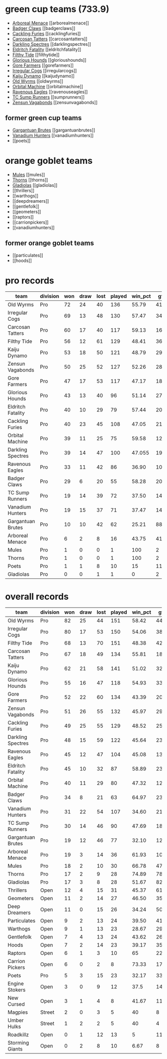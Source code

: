 # green cup teams (733.9)
* [Arboreal Menace](arborealmenace) [[arborealmenace]]
* [Badger Claws](badgerclaws) [[badgerclaws]]
* [Cackling Furies](cacklingfuries) [[cacklingfuries]]
* [Carcosan Tatters](carcosantatters) [[carcosantatters]]
* [Darkling Spectres](darklingspectres) [[darklingspectres]]
* [Eldritch Fatality](eldritchfatality) [[eldritchfatality]]
* [Filthy Tide](filthytide) [[filthytide]]
* [Glorious Hounds](glorioushounds) [[glorioushounds]]
* [Gore Farmers](gorefarmers) [[gorefarmers]]
* [Irregular Cogs](irregularcogs) [[irregularcogs]]
* [Kaiju Dynamo](kaijudynamo) [[kaijudynamo]]
* [Old Wyrms](oldwyrms) [[oldwyrms]]
* [Orbital Machine](orbitalmachine) [[orbitalmachine]]
* [Ravenous Eagles](ravenouseagles) [[ravenouseagles]]
* [TC Sump Runners](sumprunners) [[sumprunners]]
* [Zensun Vagabonds](zensunvagabonds) [[zensunvagabonds]]

## former green cup teams
* [Gargantuan Brutes](gargantuanbrutes) [[gargantuanbrutes]]
* [Vanadium Hunters](vanadiumhunters) [[vanadiumhunters]]
* [[poets]]

# orange goblet teams

* [Mules](mules) [[mules]]
* [Thorns](thorns) [[thorns]]
* [Gladiolas](gladiolas) [[gladiolas]]
* [[thrillers]]
* [[warthogs]]
* [[deepdreamers]]
* [[gentlefolk]]
* [[geometers]]
* [[raptors]]
* [[carrionpickers]]
* [[vanadiumhunters]]

## former orange goblet teams

* [[particulates]]
* [[hoods]]

# pro records

| team              | division | won | draw | lost | played | win_pct    | gf | ga | tcasf | tcdiff | ff |
|-------------------|------|-------------|--------------|--------------|----------------|--------------------|------------|------------|---------------|----------------|------------|
| Old Wyrms         | Pro  |          72 |           24 |           40 |            136 |  55.79 |        413 |        328 |           121 |           -227 |          7 |
| Irregular Cogs    | Pro  |          69 |           13 |           48 |            130 |  57.47 |        347 |        283 |           151 |            -96 |          2 |
| Carcosan Tatters  | Pro  |          60 |           17 |           40 |            117 |  59.13 |        167 |        170 |           277 |            176 |          4 |
| Filthy Tide       | Pro  |          56 |           12 |           61 |            129 |   48.41 |        365 |        345 |           172 |           -137 |          1 |
| Kaiju Dynamo      | Pro  |          53 |           18 |           50 |            121 | 48.79 |        291 |        293 |           200 |             -1 |          4 |
| Zensun Vagabonds  | Pro  |          50 |           25 |           52 |            127 | 52.26 |        283 |        305 |           221 |            -16 |          8 |
| Gore Farmers      | Pro  |          47 |           17 |           53 |            117 |  47.17 |        182 |        209 |           227 |            109 |         -1 |
| Glorious Hounds   | Pro  |          43 |           13 |           40 |             96 |  51.14 |        278 |        227 |            86 |           -107 |          2 |
| Eldritch Fatality | Pro  |          40 |           10 |           29 |             79 |  57.44 |        203 |        167 |           103 |            -11 |          0 |
| Cackling Furies   | Pro  |          40 |           23 |           45 |            108 |  47.05 |        212 |        218 |           254 |             47 |          0 |
| Orbital Machine   | Pro  |          39 |           11 |           25 |             75 |   59.58 |        122 |        112 |           179 |            114 |          3 |
| Darkling Spectres | Pro  |          39 |           14 |           47 |            100 |  47.055 |        195 |        229 |           186 |             53 |          3 |
| Ravenous Eagles   | Pro  |          33 |           11 |           42 |             86 |  36.90 |        109 |        131 |           193 |            112 |         -1 |
| Badger Claws      | Pro  |          29 |            6 |           20 |             55 | 58.28 |        200 |        171 |            66 |            -60 |          5 |
| TC Sump Runners   | Pro  |          19 |           14 |           39 |             72 |               37.50 |        140 |        178 |           133 |             15 |         -9 |
| Vanadium Hunters  | Pro  |          19 |           15 |           37 |             71 |  37.47 |        148 |        171 |           126 |             18 |          1 |
| Gargantuan Brutes | Pro  |          10 |           10 |           42 |             62 | 25.21 |         88 |        177 |           128 |             33 |         -2 |
| Arboreal Menace   | Pro  |           6 |            2 |            8 |             16 |              43.75 |         41 |         51 |            17 |            -15 |         -3 |
| Mules             | Pro  |           1 |            0 |            0 |              1 |                100 |          2 |          1 |             3 |              2 |          1 |
| Thorns            | Pro  |           1 |            0 |            0 |              1 |                100 |          2 |          1 |             2 |              0 |          1 |
| Poets             | Pro  |           1 |            1 |            8 |             10 |                 15 |         11 |         31 |            14 |             -7 |         -1 |
| Gladiolas         | Pro  |           0 |            0 |            1 |              1 |                  0 |          2 |          3 |             1 |             -2 |         -1 |

# overall records

| team              | division | won | draw | lost | played | win_pct    | gf | ga | tcasf | tcdiff | ff |
|-------------------|--------|-------------|--------------|--------------|----------------|--------------------|------------|------------|---------------|----------------|------------|
| Old Wyrms         | Pro    |          82 |           25 |           44 |            151 |  58.42 |        446 |        347 |           136 |           -246 |          6 |
| Irregular Cogs    | Pro    |          80 |           17 |           53 |            150 |  54.06 |        389 |        318 |           192 |            -87 |          1 |
| Filthy Tide       | Pro    |          68 |           13 |           70 |            151 |  48.38 |        425 |        387 |           213 |           -137 |          3 |
| Carcosan Tatters  | Pro    |          67 |           18 |           49 |            134 |  55.81 |        183 |        191 |           308 |            186 |          2 |
| Kaiju Dynamo      | Pro    |          62 |           21 |           58 |            141 | 51.02 |        322 |        324 |           237 |             -2 |          4 |
| Glorious Hounds   | Pro    |          55 |           16 |           47 |            118 | 54.93 |        334 |        262 |           112 |           -131 |          5 |
| Gore Farmers      | Pro    |          52 |           22 |           60 |            134 |  43.39 |        202 |        237 |           255 |            112 |          1 |
| Zensun Vagabonds  | Pro    |          51 |           26 |           55 |            132 |  45.97 |        291 |        315 |           229 |            -17 |          6 |
| Cackling Furies   | Pro    |          49 |           25 |           55 |            129 |  48.52 |        251 |        258 |           311 |             65 |          1 |
| Darkling Spectres | Pro    |          48 |           15 |           59 |            122 | 45.64 |        230 |        276 |           222 |             57 |          2 |
| Ravenous Eagles   | Pro    |          45 |           12 |           47 |            104 | 45.08 |        135 |        149 |           224 |            124 |          3 |
| Eldritch Fatality | Pro    |          45 |           10 |           32 |             87 |  58.89 |        231 |        186 |           116 |            -11 |          3 |
| Orbital Machine   | Pro    |          40 |           11 |           29 |             80 |  47.32 |        128 |        121 |           187 |            114 |          0 |
| Badger Claws      | Pro    |          34 |            8 |           21 |             63 |  64.97 |        230 |        192 |            75 |            -62 |          6 |
| Vanadium Hunters  | Pro    |          31 |           22 |           54 |            107 | 34.60 |        211 |        246 |           181 |             13 |          3 |
| TC Sump Runners   | Pro    |          30 |           14 |           46 |             90 |  47.69 |        185 |        214 |           161 |             10 |         -2 |
| Gargantuan Brutes | Pro    |          19 |           12 |           46 |             77 | 32.10 |        128 |        213 |           165 |             49 |          3 |
| Arboreal Menace   | Pro    |          19 |            3 |           14 |             36 | 61.93 |        103 |         84 |            39 |            -26 |          4 |
| Mules             | Pro    |          18 |            2 |           10 |             30 |  66.78 |         47 |         38 |            71 |             38 |          7 |
| Thorns            | Pro    |          17 |            2 |            9 |             28 |  74.89 |         78 |         52 |            39 |             -5 |          5 |
| Gladiolas         | Pro    |          17 |            3 |            8 |             28 | 51.67 |         82 |         59 |            31 |            -36 |          4 |
| Thrillers         | Open   |          12 |            4 |           15 |             31 |  45.37 |         61 |         65 |            48 |             12 |          5 |
| Geometers         | Open   |          11 |            2 |           14 |             27 |               46.50 |         35 |         46 |            45 |             21 |          2 |
| Deep Dreamers     | Open   |          11 |            0 |           15 |             26 |  34.24 |         50 |         60 |            23 |             -8 |          3 |
| Particulates      | Open   |           9 |            2 |           13 |             24 |               39.50 |         41 |         50 |            29 |            -38 |          1 |
| Warthogs          | Open   |           9 |            1 |           13 |             23 | 28.67 |         29 |         41 |            37 |             19 |          5 |
| Gentlefolk        | Open   |           7 |            4 |           13 |             24 |  43.62 |         26 |         45 |            59 |             13 |          2 |
| Hoods             | Open   |           7 |            2 |           14 |             23 |  39.17 |         35 |         48 |            65 |             28 |          1 |
| Raptors           | Open   |           6 |            1 |            3 |             10 |                 65 |         22 |         19 |            17 |             -2 |          3 |
| Carrion Pickers   | Open   |           6 |            0 |            2 |              8 |  73.33 |         17 |         11 |             4 |            -10 |          3 |
| Poets             | Pro    |           5 |            3 |           15 |             23 | 32.17 |         33 |         60 |            28 |            -17 |          2 |
| Engine Stokers    | Open   |           3 |            0 |            9 |             12 |               37.5 |         14 |         28 |            15 |             -8 |         -1 |
| New Cursed        | Open   |           3 |            1 |            4 |              8 |  41.67 |         11 |         15 |            20 |             12 |          3 |
| Magpies           | Street |           2 |            0 |            3 |              5 |                 40 |          8 |         11 |             8 |             -3 |          1 |
| Umber Hulks       | Street |           1 |            2 |            2 |              5 |                 40 |          4 |          4 |            18 |             10 |          3 |
| Roadkillz         | Open   |           0 |            1 |           12 |             13 |                  5 |         11 |         41 |            19 |            -21 |         -2 |
| Storming Giants   | Open   |           0 |            2 |            8 |             10 |  6.67 |          8 |         23 |            17 |            -16 |          0 |